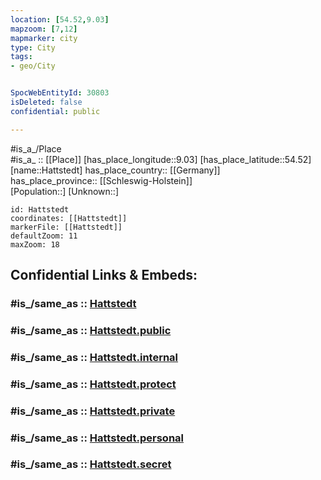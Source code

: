 ```yaml
---
location: [54.52,9.03] 
mapzoom: [7,12] 
mapmarker: city 
type: City
tags:
- geo/City


SpocWebEntityId: 30803
isDeleted: false
confidential: public

---
```

#is_a_/Place  
#is_a_ :: [[Place]] 
[has_place_longitude::9.03] 
[has_place_latitude::54.52] 
[name::Hattstedt] 
has_place_country:: [[Germany]]  
has_place_province:: [[Schleswig-Holstein]]  
[Population::] 
[Unknown::] 


```leaflet
id: Hattstedt
coordinates: [[Hattstedt]] 
markerFile: [[Hattstedt]] 
defaultZoom: 11 
maxZoom: 18
```


## Confidential Links & Embeds: 

### #is_/same_as :: [Hattstedt](/_Standards/Earth/Continent/Europe/Europe~Central/Germany/Germany~West/Schleswig-Holstein/counties~SH/Nordfriesland/cities~Nordfriesland/Nordsee-Treene/boroughs~Nordsee-Treene/Hattstedt.md) 

### #is_/same_as :: [Hattstedt.public](/_public/Earth/Continent/Europe/Europe~Central/Germany/Germany~West/Schleswig-Holstein/counties~SH/Nordfriesland/cities~Nordfriesland/Nordsee-Treene/boroughs~Nordsee-Treene/Hattstedt.public.md) 

### #is_/same_as :: [Hattstedt.internal](/_internal/Earth/Continent/Europe/Europe~Central/Germany/Germany~West/Schleswig-Holstein/counties~SH/Nordfriesland/cities~Nordfriesland/Nordsee-Treene/boroughs~Nordsee-Treene/Hattstedt.internal.md) 

### #is_/same_as :: [Hattstedt.protect](/_protect/Earth/Continent/Europe/Europe~Central/Germany/Germany~West/Schleswig-Holstein/counties~SH/Nordfriesland/cities~Nordfriesland/Nordsee-Treene/boroughs~Nordsee-Treene/Hattstedt.protect.md) 

### #is_/same_as :: [Hattstedt.private](/_private/Earth/Continent/Europe/Europe~Central/Germany/Germany~West/Schleswig-Holstein/counties~SH/Nordfriesland/cities~Nordfriesland/Nordsee-Treene/boroughs~Nordsee-Treene/Hattstedt.private.md) 

### #is_/same_as :: [Hattstedt.personal](/_personal/Earth/Continent/Europe/Europe~Central/Germany/Germany~West/Schleswig-Holstein/counties~SH/Nordfriesland/cities~Nordfriesland/Nordsee-Treene/boroughs~Nordsee-Treene/Hattstedt.personal.md) 

### #is_/same_as :: [Hattstedt.secret](/_secret/Earth/Continent/Europe/Europe~Central/Germany/Germany~West/Schleswig-Holstein/counties~SH/Nordfriesland/cities~Nordfriesland/Nordsee-Treene/boroughs~Nordsee-Treene/Hattstedt.secret.md)

